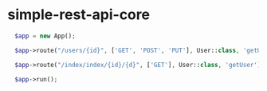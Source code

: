 # simple-rest-api-core

```php
  $app = new App();

  $app->route("/users/{id}", ['GET', 'POST', 'PUT'], User::class, 'getUser');

  $app->route("/index/index/{id}/{d}", ['GET'], User::class, 'getUser');

  $app->run();

```
